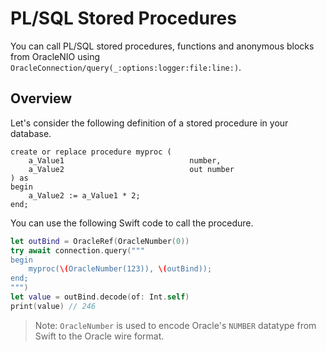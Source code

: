 # PL/SQL Stored Procedures

You can call PL/SQL stored procedures, functions and anonymous blocks from OracleNIO using ``OracleConnection/query(_:options:logger:file:line:)``.

## Overview

Let's consider the following definition of a stored procedure in your database.

```
create or replace procedure myproc (
    a_Value1                            number,
    a_Value2                            out number
) as
begin
    a_Value2 := a_Value1 * 2;
end;
```

You can use the following Swift code to call the procedure.

```swift
let outBind = OracleRef(OracleNumber(0))
try await connection.query("""
begin 
    myproc(\(OracleNumber(123)), \(outBind));
end;
""")
let value = outBind.decode(of: Int.self)
print(value) // 246
```

> Note: ``OracleNumber`` is used to encode Oracle's `NUMBER` datatype 
from Swift to the Oracle wire format. 
